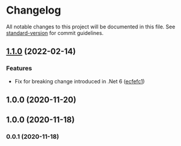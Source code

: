 # Changelog

All notable changes to this project will be documented in this file. See [standard-version](https://github.com/conventional-changelog/standard-version) for commit guidelines.

## [1.1.0](https://github.com/derekgreer/conventionalOptions/compare/v1.0.0...v1.1.0) (2022-02-14)


### Features

* Fix for breaking change introduced in .Net 6 ([ecfefc1](https://github.com/derekgreer/conventionalOptions/commit/ecfefc1b429bd5bfde593a889ad7458d198214e7))

## 1.0.0 (2020-11-20)

## 1.0.0 (2020-11-18)

### 0.0.1 (2020-11-18)
